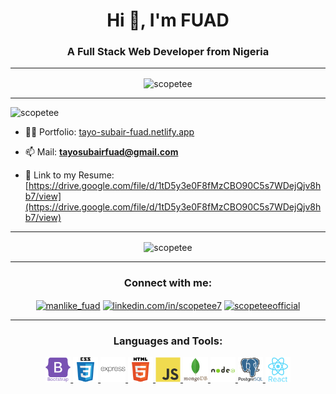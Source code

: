 <h1 align="center">Hi 👋, I'm FUAD</h1>
<h3 align="center">A Full Stack Web Developer from Nigeria</h3>
<hr>


<p align="center"><img align="center" src="https://github-readme-streak-stats.herokuapp.com/?user=scopetee&" alt="scopetee" /></p>
<hr>

<p align="left"> <img src="https://komarev.com/ghpvc/?username=scopetee&label=Profile%20views&color=0e75b6&style=flat" alt="scopetee" /> </p>

- 👨‍💻 Portfolio: [tayo-subair-fuad.netlify.app](tayo-subair-fuad.netlify.app)

- 📫 Mail: **tayosubairfuad@gmail.com**

- 📄 Link to my Resume: [https://drive.google.com/file/d/1tD5y3e0F8fMzCBO90C5s7WDejQjv8hb7/view](https://drive.google.com/file/d/1tD5y3e0F8fMzCBO90C5s7WDejQjv8hb7/view)


<!-- <p>&nbsp;<img align="center" src="https://github-readme-stats.vercel.app/api?username=scopetee&show_icons=true&locale=en" alt="scopetee" /></p>
 -->

<hr>
<p align="center"><img align="center" src="https://github-readme-stats.vercel.app/api/top-langs?username=scopetee&show_icons=true&locale=en&layout=compact" alt="scopetee" /></p>
 <hr>

<h3 align="center">Connect with me:</h3>
<p align="center">
<a href="https://twitter.com/manlike_fuad" target="blank"><img align="center" src="https://raw.githubusercontent.com/rahuldkjain/github-profile-readme-generator/master/src/images/icons/Social/twitter.svg" alt="manlike_fuad" height="30" width="40" /></a>
<a href="https://linkedin.com/in/linkedin.com/in/scopetee7" target="blank"><img align="center" src="https://raw.githubusercontent.com/rahuldkjain/github-profile-readme-generator/master/src/images/icons/Social/linked-in-alt.svg" alt="linkedin.com/in/scopetee7" height="30" width="40" /></a>
<a href="https://instagram.com/scopeteeofficial" target="blank"><img align="center" src="https://raw.githubusercontent.com/rahuldkjain/github-profile-readme-generator/master/src/images/icons/Social/instagram.svg" alt="scopeteeofficial" height="30" width="40" /></a>
</p>
 <hr>
<h3 align="center">Languages and Tools:</h3>
<p align="center"> <a href="https://getbootstrap.com" target="_blank" rel="noreferrer"> <img src="https://raw.githubusercontent.com/devicons/devicon/master/icons/bootstrap/bootstrap-plain-wordmark.svg" alt="bootstrap" width="40" height="40"/> </a> <a href="https://www.w3schools.com/css/" target="_blank" rel="noreferrer"> <img src="https://raw.githubusercontent.com/devicons/devicon/master/icons/css3/css3-original-wordmark.svg" alt="css3" width="40" height="40"/> </a> <a href="https://expressjs.com" target="_blank" rel="noreferrer"> <img src="https://raw.githubusercontent.com/devicons/devicon/master/icons/express/express-original-wordmark.svg" alt="express" width="40" height="40"/> </a> <a href="https://www.w3.org/html/" target="_blank" rel="noreferrer"> <img src="https://raw.githubusercontent.com/devicons/devicon/master/icons/html5/html5-original-wordmark.svg" alt="html5" width="40" height="40"/> </a> <a href="https://developer.mozilla.org/en-US/docs/Web/JavaScript" target="_blank" rel="noreferrer"> <img src="https://raw.githubusercontent.com/devicons/devicon/master/icons/javascript/javascript-original.svg" alt="javascript" width="40" height="40"/> </a> <a href="https://www.mongodb.com/" target="_blank" rel="noreferrer"> <img src="https://raw.githubusercontent.com/devicons/devicon/master/icons/mongodb/mongodb-original-wordmark.svg" alt="mongodb" width="40" height="40"/> </a> <a href="https://nodejs.org" target="_blank" rel="noreferrer"> <img src="https://raw.githubusercontent.com/devicons/devicon/master/icons/nodejs/nodejs-original-wordmark.svg" alt="nodejs" width="40" height="40"/> </a> <a href="https://www.postgresql.org" target="_blank" rel="noreferrer"> <img src="https://raw.githubusercontent.com/devicons/devicon/master/icons/postgresql/postgresql-original-wordmark.svg" alt="postgresql" width="40" height="40"/> </a> <a href="https://reactjs.org/" target="_blank" rel="noreferrer"> <img src="https://raw.githubusercontent.com/devicons/devicon/master/icons/react/react-original-wordmark.svg" alt="react" width="40" height="40"/> </a> </p>

